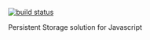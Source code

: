 [![build status](https://secure.travis-ci.org/orald/PersistentStorageJS.png?branch=master)](http://travis-ci.org/orald/PersistentStorageJS)

Persistent Storage solution for Javascript

